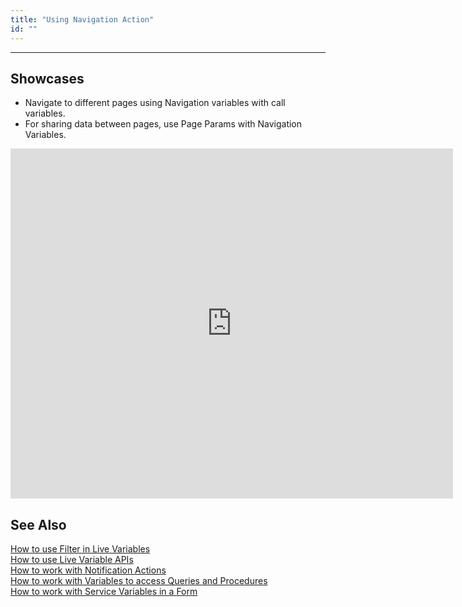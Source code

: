 ```yaml
---
title: "Using Navigation Action"
id: ""
---
```

---

## Showcases

- Navigate to different pages using Navigation variables with call variables.
- For sharing data between pages, use Page Params with Navigation Variables. 


<iframe width="708" height="560" src="https://docs.google.com/presentation/d/e/2PACX-1vSg5PwQtN5pAHAV3kixOBFSNG2MnVsTRMp4VfEr73r8SEaK6dK9coOVoyy0QxoG62GGbdUER3vgDIqN/embed?start=false&amp;loop=false&amp;delayms=3000" frameborder="0" allowfullscreen="allowfullscreen" mozallowfullscreen="mozallowfullscreen" webkitallowfullscreen="webkitallowfullscreen"></iframe>

## See Also

[How to use Filter in Live Variables](/learn/how-tos/using-filter-conditions-variable/)  
[How to use Live Variable APIs](/learn/how-tos/using-live-variable-apis/)  
[How to work with Notification Actions](/learn/how-tos/using-notification-actions/)  
[How to work with Variables to access Queries and Procedures](/learn/how-tos/using-variables-queries-procedure/)  
[How to work with Service Variables in a Form](/learn/how-tos/using-service-variable-form/)  
